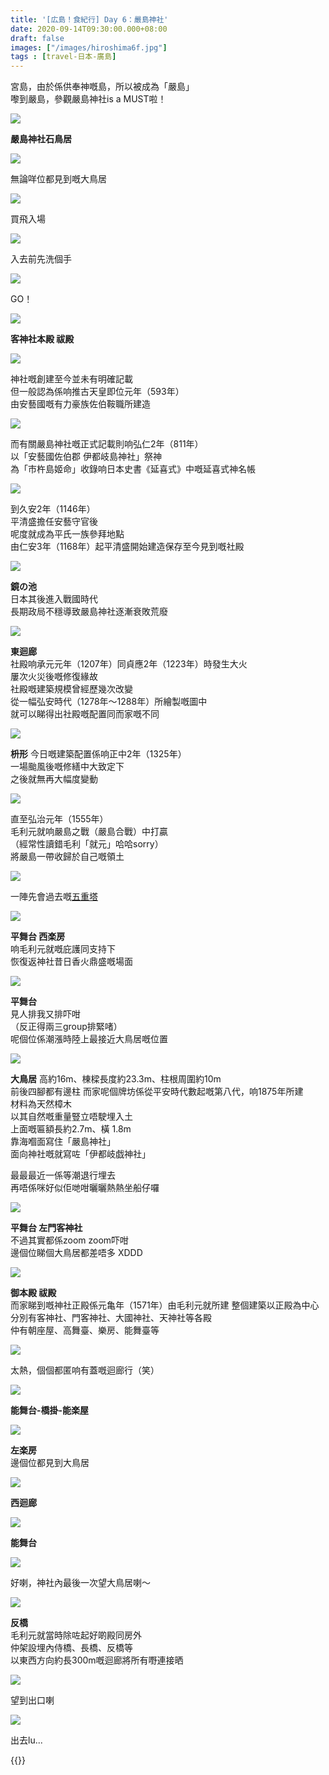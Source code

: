 ```yaml
---
title: '[広島！食紀行] Day 6：嚴島神社'
date: 2020-09-14T09:30:00.000+08:00
draft: false
images: ["/images/hiroshima6f.jpg"]
tags : [travel-日本-廣島]
---
```


宮島，由於係供奉神嘅島，所以被成為「嚴島」  
嚟到嚴島，參觀嚴島神社is a MUST啦！

![](/images/hiroshima6f1.jpg) 

**嚴島神社石鳥居**  

![](/images/hiroshima6f2.jpg) 

無論咩位都見到嘅大鳥居

![](/images/hiroshima6f3.jpg)

買飛入場

![](/images/hiroshima6f4.jpg) 

入去前先洗個手

![](/images/hiroshima6f5.jpg) 

GO！

![](/images/hiroshima6f6.jpg) 

**客神社本殿 祓殿**  

![](/images/hiroshima6f7.jpg) 

神社嘅創建至今並未有明確記載  
但一般認為係响推古天皇即位元年（593年）  
由安藝國嘅有力豪族佐伯鞍職所建造  

![](/images/hiroshima6f8.jpg) 

而有關嚴島神社嘅正式記載則响弘仁2年（811年）  
以「安藝國佐伯郡 伊都岐島神社」祭神  
為「市杵島姬命」收錄响日本史書《延喜式》中嘅延喜式神名帳  

![](/images/hiroshima6f9.jpg) 

到久安2年（1146年）  
平清盛擔任安藝守官後  
呢度就成為平氏一族參拜地點  
由仁安3年（1168年）起平清盛開始建造保存至今見到嘅社殿  

![](/images/hiroshima6f10.jpg) 

**鏡の池**  
日本其後進入戰國時代  
長期政局不穩導致嚴島神社逐漸衰敗荒廢  

![](/images/hiroshima6f11.jpg) 

**東迴廊**  
社殿响承元元年（1207年）同貞應2年（1223年）時發生大火  
屢次火災後嘅修復緣故  
社殿嘅建築規模曾經歷幾次改變  
從一幅弘安時代（1278年～1288年）所繪製嘅圖中  
就可以睇得出社殿嘅配置同而家嘅不同   

![](/images/hiroshima6f12.jpg) 

**枡形**
今日嘅建築配置係响正中2年（1325年）  
一場颱風後嘅修繕中大致定下  
之後就無再大幅度變動  

![](/images/hiroshima6f13.jpg) 

直至弘治元年（1555年）  
毛利元就响嚴島之戰（嚴島合戰）中打贏  
（經常性讀錯毛利「就元」哈哈sorry）  
將嚴島一帶收歸於自己嘅領土  

![](/images/hiroshima6f14.jpg) 

一陣先會過去嘅[五重塔](https://hidie.net/hiroshima6h/)

![](/images/hiroshima6f15.jpg) 

**平舞台 西楽房**  
响毛利元就嘅庇護同支持下  
恢復返神社昔日香火鼎盛嘅場面  

![](/images/hiroshima6f16.jpg) 

**平舞台**  
見人排我又排吓咁  
（反正得兩三group排緊啫）  
呢個位係潮漲時陸上最接近大鳥居嘅位置  

![](/images/hiroshima6f17.jpg) 

**大鳥居**
高約16m、棟樑長度約23.3m、柱根周圍約10m  
前後四腳都有邊柱
而家呢個牌坊係從平安時代數起嘅第八代，响1875年所建  
材料為天然樟木  
以其自然嘅重量豎立唔駛埋入土  
上面嘅匾額長約2.7m、橫 1.8m  
靠海嗰面寫住「嚴島神社」  
面向神社嘅就寫咗「伊都岐戯神社」  
  
最最最近一係等潮退行埋去  
再唔係咪好似佢哋咁曬曬熱熱坐船仔囉  

![](/images/hiroshima6f18.jpg) 

**平舞台 左門客神社**  
不過其實都係zoom zoom吓咁  
邊個位睇個大鳥居都差唔多 XDDD

![](/images/hiroshima6f19.jpg) 

**御本殿 祓殿**  
而家睇到嘅神社正殿係元亀年（1571年）由毛利元就所建
整個建築以正殿為中心  
分別有客神社、門客神社、大國神社、天神社等各殿  
仲有朝座屋、高舞臺、樂房、能舞臺等  

![](/images/hiroshima6f20.jpg) 

太熱，個個都匿响有蓋嘅迴廊行（笑）  

![](/images/hiroshima6f21.jpg) 

**能舞台-橋掛-能楽屋**

![](/images/hiroshima6f22.jpg) 

**左楽房**  
邊個位都見到大鳥居

![](/images/hiroshima6f23.jpg) 

**西迴廊**  

![](/images/hiroshima6f24.jpg) 

**能舞台**

![](/images/hiroshima6f25.jpg) 

好喇，神社內最後一次望大鳥居喇～

![](/images/hiroshima6f26.jpg) 

**反橋**  
毛利元就當時除咗起好啲殿同房外  
仲架設埋內侍橋、長橋、反橋等  
以東西方向約長300m嘅迴廊將所有嘢連接晒  

![](/images/hiroshima6f27.jpg) 

望到出口喇

![](/images/hiroshima6f28.jpg) 

出去lu...  
  
  
  
{{<hiroshima>}}

